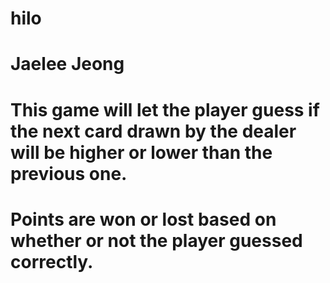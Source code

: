 # hilo
# Jaelee Jeong
# This game will let the player guess if the next card drawn by the dealer will be higher or lower than the previous one. 
# Points are won or lost based on whether or not the player guessed correctly.
